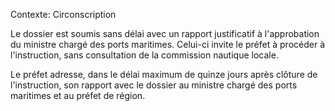 Contexte: Circonscription

Le dossier est soumis sans délai avec un rapport justificatif à l'approbation du ministre chargé des ports maritimes. Celui-ci invite le préfet à procéder à l'instruction, sans consultation de la commission nautique locale.

Le préfet adresse, dans le délai maximum de quinze jours après clôture de l'instruction, son rapport avec le dossier au ministre chargé des ports maritimes et au préfet de région.
